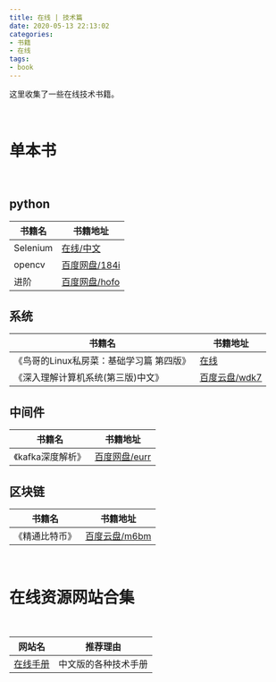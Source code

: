 ```yaml
---
title: 在线 | 技术篇
date: 2020-05-13 22:13:02
categories:
- 书籍
- 在线
tags:
- book
---
```

这里收集了一些在线技术书籍。

<!-- more -->

<br/>

# 单本书

<br/>

## python

|书籍名|书籍地址|
|---|---|
|Selenium|[在线/中文](https://www.selenium.dev/documentation/zh-cn/)|
|opencv|[百度网盘/184i](https://pan.baidu.com/s/12jPAXojUYfS0BtAXd_dxZA)|
|进阶|[百度网盘/hofo](https://pan.baidu.com/s/1WEAnudV8bp6Jiwei1vMw6Q)|



## 系统

|书籍名|书籍地址|
|---|---|
|《鸟哥的Linux私房菜：基础学习篇 第四版》|[在线](http://shouce.jb51.net/vbird-linux-basic-4/index-2.html)|
|《深入理解计算机系统(第三版)中文》|[百度云盘/wdk7](https://pan.baidu.com/s/1QvRargrZkIMCw_6uz2Oeqg)|

## 中间件

|书籍名|书籍地址|
|---|---|
|《kafka深度解析》|[百度网盘/eurr](https://pan.baidu.com/s/1Hd0gHtFa2MxUvAgFKk9SrA)|


## 区块链

|书籍名|书籍地址|
|---|---|
|《精通比特币》|[百度云盘/m6bm](https://pan.baidu.com/s/1tQw6q1BfgCCdBsVb2iWiVg)|

<br/>

# 在线资源网站合集

<br/>

|网站名|推荐理由|
|---|---|
|[在线手册](http://shouce.jb51.net/)|中文版的各种技术手册|